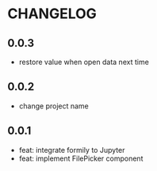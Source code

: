 # CHANGELOG

## 0.0.3
* restore value when open data next time

## 0.0.2
* change project name

## 0.0.1
* feat: integrate formily to Jupyter
* feat: implement FilePicker component
